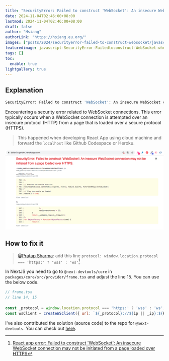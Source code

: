 ```yaml
---
title: "SecurityError: Failed to construct 'WebSocket': An insecure WebSocket connection may not be initiated from a page loaded over HTTPS."
date: 2024-11-04T02:46:00+08:00
lastmod: 2024-11-04T02:46:00+08:00
draft: false
author: "Hsiang"
authorLink: "https://hsiang.eu.org/"
images: ["posts/2024/securityerror-failed-to-construct-websocket/javascript-SecurityError-Failedtoconstruct-WebSocket-when-deploying-a-react-app.png"]
featuredimage: javascript-SecurityError-Failedtoconstruct-WebSocket-when-deploying-a-react-app.png
tags: []
toc:
  enable: true
lightgallery: true
---
```

## Explanation
```bash
SecurityError: Failed to construct 'WebSocket': An insecure WebSocket connection may not be initiated from a page loaded over HTTPS.
```
Encountering a security error related to WebSocket connections. This error typically occurs when a WebSocket connection is attempted over an insecure protocol (HTTP) from a page that is loaded over a secure protocol (HTTPS).

> This happened when developing React App using cloud machine and forward the `localhost` like Github Codespace or Heroku.

![javascript-SecurityError-Failedtoconstruct-WebSocket-when-deploying-a-react-app.png](javascript-SecurityError-Failedtoconstruct-WebSocket-when-deploying-a-react-app.png "javascript - SecurityError: Failed to construct 'WebSocket' when deploying a react.js app")

## How to fix it
> [@Pratap Sharma](https://stackoverflow.com/users/10398005/pratap-sharma): add this line `protocol: window.location.protocol === 'https:' ? 'wss' : 'ws'`[^react-dev-utils]

[^react-dev-utils]: [React app error: Failed to construct 'WebSocket': An insecure WebSocket connection may not be initiated from a page loaded over HTTPS](https://stackoverflow.com/questions/59359280/react-app-error-failed-to-construct-websocket-an-insecure-websocket-connecti)

In NextJS you need to go to `@next-devtools/core` in `packages/core/src/provider/frame.tsx` and adjust the line 15. You can use the below code.
```js
// frame.tsx
// line 14, 15

const _protocol = window.location.protocol === 'https:' ? 'wss' : 'ws';
const wsClient = createWSClient({ url: `${_protocol}://${ip || _ip}:${RPC_SERVER_PORT}` });
```
I've also contributed the solution (source code) to the repo for `@next-devtools`. You can check out [here](https://github.com/chienhsiang-hung/next-devtools).
